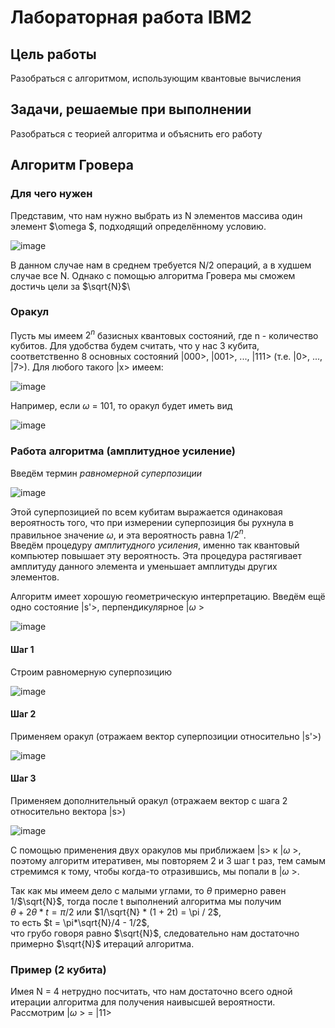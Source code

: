 # Лабораторная работа IBM2
## Цель работы
Разобраться с алгоритмом, использующим квантовые вычисления
## Задачи, решаемые при выполнении
Разобраться с теорией алгоритма и объяснить его работу
## Алгоритм Гровера
### Для чего нужен
Представим, что нам нужно выбрать из N элементов массива один элемент $\omega $, подходящий определённому условию.

![image](https://user-images.githubusercontent.com/79001610/172026777-958abd72-da69-470d-a4cd-8cc25f5ab4d7.png)

В данном случае нам в среднем требуется N/2 операций, а в худшем случае все N. Однако с помощью алгоритма Гровера мы сможем достичь цели за $\sqrt{N}$\
### Оракул
Пусть мы имеем $2^{n}$ базисных квантовых состояний, где n - количество кубитов. Для удобства будем считать, что у нас 3 кубита, соответственно 8 основных состояний |000>, |001>, ..., |111> (т.е. |0>, ..., |7>). Для любого такого |x> имеем:

![image](https://user-images.githubusercontent.com/79001610/172027075-33892b08-3846-42ed-846c-7e6632ed751d.png)

Например, если $\omega$ = 101, то оракул будет иметь вид

![image](https://user-images.githubusercontent.com/79001610/172027112-063d55a4-553c-415a-a768-eb453bcf4560.png)

### Работа алгоритма (амплитудное усиление)
Введём термин _равномерной суперпозиции_

![image](https://user-images.githubusercontent.com/79001610/172027410-2d38dd67-a20a-4fde-b4b7-b1edcc037b12.png)

Этой суперпозицией по всем кубитам выражается одинаковая вероятность того, что при измерении суперпозиция бы рухнула в правильное значение $\omega$, и эта вероятность равна 1/$2^{n}$.\
Введём процедуру _амплитудного усиления_, именно так квантовый компьютер повышает эту вероятность. Эта процедура растягивает амплитуду данного элемента и уменьшает амплитуды других элементов.

Алгоритм имеет хорошую геометрическую интерпретацию. Введём ещё одно состояние |s'>, перпендикулярное |$\omega$ >

![image](https://user-images.githubusercontent.com/79001610/172027875-3aa6cfd4-2c98-426a-a796-f992421d9a8f.png)

#### Шаг 1
Строим равномерную суперпозицию

![image](https://user-images.githubusercontent.com/79001610/172027975-a93994fd-b0ae-48c7-b45f-6438ef5e6371.png)

#### Шаг 2
Применяем оракул (отражаем вектор суперпозиции относительно |s'>)

![image](https://user-images.githubusercontent.com/79001610/172028219-a709fe60-7692-4d4c-8379-20de4ee08e13.png)

#### Шаг 3
Применяем дополнительный оракул (отражаем вектор с шага 2 относительно вектора |s>)

![image](https://user-images.githubusercontent.com/79001610/172028844-8d9e93d3-60e0-448e-b174-b402c3747f56.png)

С помощью применения двух оракулов мы приближаем |s> к |$\omega$ >, поэтому алгоритм итеративен, мы повторяем 2 и 3 шаг t раз, тем самым стремимся к тому, чтобы когда-то отразившись, мы попали в |$\omega$ >.

Так как мы имеем дело с малыми углами, то $\theta$ примерно равен 1/$\sqrt{N}$, тогда после t выполнений алгоритма мы получим\
$\theta + 2\theta * t = \pi / 2$ или $1/\sqrt{N} * (1 + 2t) = \pi / 2$,\
то есть $t = \pi*\sqrt{N}/4 - 1/2$,\
что грубо говоря равно $\sqrt{N}$, следовательно нам достаточно примерно $\sqrt{N}$ итераций алгоритма.

### Пример (2 кубита)
Имея N = 4 нетрудно посчитать, что нам достаточно всего одной итерации алгоритма для получения наивысшей вероятности.\
Рассмотрим |$\omega$ > = |11>
